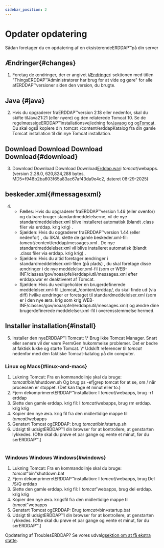 ```yaml
---
sidebar_position: 2
---
```

# Opdater opdatering
Sådan foretager du en opdatering af en eksisterendeERDDAP™på din server

## Ændringer{#changes} 
1. Foretag de ændringer, der er angivet i[Ændringer](/changes)i sektionen med titlen "ThingsERDDAP™Administratorer har brug for at vide og gøre" for alle afERDDAP™versioner siden den version, du brugte.
     
## Java {#java} 
2. Hvis du opgraderer fraERDDAP™version 2.18 eller nedenfor, skal du skifte tilJava21:21 (eller nyere) og den relaterede Tomcat 10. Se de regelmæssigeERDDAP™installationsvejledning for[Java](/docs/server-admin/deploy-install#java)og og og[Tomcat](/docs/server-admin/deploy-install#tomcat). Du skal også kopiere din_tomcat_/content/erddapKatalog fra din gamle Tomcat installation til din nye Tomcat installation.

## Download Download Download Download{#download} 
3. Download Download Download Download[Erddap.war](https://github.com/ERDDAP/erddap/releases/download/v2.28.0/erddap.war)i _tomcat_/webapps.
     (version 2.28.0, 620,824,288 bytes, MD5=f948b2ba603f65a83ac67af43da9e4c2, dateret 08-29-2025) 
     
## beskeder.xml{#messagesxml} 
4. 
    * Fælles: Hvis du opgraderer fraERDDAP™version 1.46 (eller ovenfor) og du bare bruger standardmeddelelserne, vil de nye standardmeddelelser.xml blive installeret automatisk (blandt .class filer via erddap. krig krig) .
         
    * Sjælden: Hvis du opgraderer fraERDDAP™version 1.44 (eller nedenfor) ,
du SKAL slette de gamle beskeder.xml-fil:
        _tomcat_/content/erddap/messages.xml .
De nye standardmeddelelser.xml vil blive installeret automatisk (blandt .class filer via erddap. krig krig) .
         
    * Sjælden: Hvis du altid foretager ændringer i standardmeddelelser.xml-filen (på plads) ,
du skal foretage disse ændringer i de nye meddelelser.xml-fil (som er
WEB-INF/classes/gov/noaa/pfel/erddap/util/messages.xml efter erddap.war er deaktiveret af Tomcat.
         
    * Sjælden: Hvis du vedligeholder en brugerdefinerede meddelelser.xml-fil i_tomcat_/content/erddap/,
du skal finde ud (via diff) hvilke ændringer er foretaget til standardmeddelelser.xml (som er i den nye æra. krig som krig
WEB-INF/classes/gov/noaa/pfel/erddap/util/messages.xml) og ændre dine brugerdefinerede meddelelser.xml-fil i overensstemmelse hermed.
         
## Installer installation{#install} 
5. Installer den nyeERDDAP™i Tomcat:
\\* Brug ikke Tomcat Manager. Snart eller senere vil der være PermGen hukommelse problemer. Det er bedre at faktisk lukke og starte Tomcat.
\\* Udskift referencer til _tomcat_ nedenfor med den faktiske Tomcat-katalog på din computer.
     
### Linux og Macs{#linux-and-macs} 
1. Lukning Tomcat: Fra en kommandolinje skal du bruge: _tomcat_/bin/shutdown.sh
Og brug ps -ef|grep tomcat for at se, om / når processen er stoppet. (Det kan tage et minut eller to.) 
2. Fjern dekomprimeretERDDAP™installation: I _tomcat_/webapps, brug
-rf erddap
3. Slette den gamle erddap. krig fil: I _tomcat_/webapps, brug rm erddap. krig krig
4. Kopier den nye æra. krig fil fra den midlertidige mappe til _tomcat_/webapps
5. Genstart Tomcat ogERDDAP: brug _tomcat_/bin/startup.sh
6. Udsigt til udsigtERDDAP™I din browser for at kontrollere, at genstarten lykkedes.
     (Ofte skal du prøve et par gange og vente et minut, før du serERDDAP™.)   
             
### Windows Windows Windows{#windows} 
1. Lukning Tomcat: Fra en kommandolinje skal du bruge: _tomcat_"bin"shutdown.bat
2. Fjern dekomprimeretERDDAP™installation: I _tomcat_/webapps, brug
Del /S/Q erddap
3. Slette den gamle erddap. krig fil: I _tomcat_”webapps, brug del erddap. krig krig
4. Kopier den nye æra. krigsfil fra den midlertidige mappe til _tomcat_"webapps
5. Genstart Tomcat ogERDDAP: Brug _tomcat_«bin»startup.bat
6. Udsigt til udsigtERDDAP™I din browser for at kontrollere, at genstarten lykkedes.
     (Ofte skal du prøve et par gange og vente et minut, før du serERDDAP™.) 

Opdatering af TroublesERDDAP? Se vores udvalg[sektion om at få ekstra støtte](/docs/intro#support).
